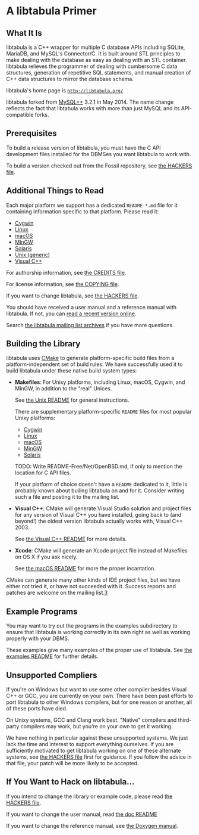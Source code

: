 A libtabula Primer
====

What It Is
----

libtabula is a C++ wrapper for multiple C database APIs including
SQLite, MariaDB, and MySQL's Connector/C.  It is built around STL
principles to make dealing with the database as easy as dealing with
an STL container.  libtabula relieves the programmer of dealing with
cumbersome C data structures, generation of repetitive SQL statements,
and manual creation of C++ data structures to mirror the database
schema.

libtabula's home page is [`http://libtabula.org/`][0]

libtabula forked from [MySQL++][1] 3.2.1 in May 2014. The name change
reflects the fact that libtabula works with more than just MySQL and
its API-compatible forks.


Prerequisites
----

To build a release version of libtabula, you must have the C API
development files installed for the DBMSes you want libtabula to
work with.

To build a version checked out from the Fossil repository, see
[the HACKERS file](HACKERS.md).


Additional Things to Read
----

Each major platform we support has a dedicated `README-*.md` file for
it containing information specific to that platform.  Please read it:

*   [Cygwin](README-Cygwin.md)
*   [Linux](README-Linux.md)
*   [macOS](README-macOS.md)
*   [MinGW](README-MinGW.md)
*   [Solaris](README-Solaris.md)
*   [Unix (generic)](README-Unix.md)
*   [Visual C++](README-Visual-C%2b%2b.md)

For authorship information, see [the CREDITS file](CREDITS.md).

For license information, see [the COPYING file](COPYING.md).

If you want to change libtabula, see [the HACKERS file](HACKERS.md).

You should have received a user manual and a reference manual with
libtabula.  If not, you can [read a recent version online][2].

Search [the libtabula mailing list archives][3] if you have more
questions.


Building the Library
----

libtabula uses [CMake][4] to generate platform-specific build files
from a platform-independent set of build rules.  We have successfully
used it to build libtabula under these native build system types:

*   **Makefiles**: For Unixy platforms, including Linux, macOS,
    Cygwin, and MinGW, in addition to the "real" Unices.
    
    See [the Unix README](README-Unix.md) for general instructions.

    There are supplementary platform-specific `README` files for most
    popular Unixy platforms:

    -   [Cygwin](README-Cygwin.md)
    -   [Linux](README-Linux.md)
    -   [macOS](README-macOS.md)
    -   [MinGW](README-MinGW.md)
    -   [Solaris](README-Solaris.md)

    TODO: Write README-Free/Net/OpenBSD.md, if only to mention the
    location for C API files.

    If your platform of choice doesn't have a `README` dedicated
    to it, little is probably known about builing libtabula on
    and for it.  Consider writing such a file and posting it to
    the mailing list.

*   **Visual C++**: CMake will generate Visual Studio solution and
    project files for any version of Visual C++ you have installed,
    going back to (and beyond!) the oldest version libtabula
    actually works with, Visual C++ 2003.
    
    See [the Visual C++ README](README-Visual-C%2b%2b.md) for more
    details.

*   **Xcode**: CMake will generate an Xcode project file instead of
    Makefiles on OS X if you ask nicely.

    See [the macOS README](README-macOS.md) for more the proper
    incantation.

CMake can generate many other kinds of IDE project files, but we have
either not tried it, or have not succeeded with it.  Success reports
and patches are welcome on the mailing list.[3]


Example Programs
----

You may want to try out the programs in the examples subdirectory
to ensure that libtabula is working correctly in its own right
as well as working properly with your DBMS.

These examples give many examples of the proper use of libtabula.
See [the examples README](README-examples.md) for further details.


Unsupported Compliers
----

If you're on Windows but want to use some other compiler besides Visual
C++ or GCC, you are currently on your own.  There have been past efforts
to port libtabula to other Windows compilers, but for one reason or
another, all of these ports have died.

On Unixy systems, GCC and Clang work best.  "Native" compilers and
third-party compilers may work, but you're on your own to get it
working.

We have nothing in particular against these unsupported systems.  We
just lack the time and interest to support everything ourselves.  If you
are sufficiently motivated to get libtabula working on one of these
alternate systems, see [the HACKERS file](HACKERS.md) first for
guidance.  If you follow the advice in that file, your patch will be
more likely to be accepted.


If You Want to Hack on libtabula...
----

If you intend to change the library or example code, please read
[the HACKERS file](HACKERS.md).

If you want to change the user manual, read [the doc
README](doc/userman/README.md)

If you want to change the reference manual, see [the Doxygen
manual][5].


[0]: http://libtabula.org/
[1]: http://tangentsoft.com/mysql++/
[2]: http://libtabula.org/doc/
[3]: http://libtabula.org/ml/
[4]: http://cmake.org/
[5]: http://www.stack.nl/~dimitri/doxygen/manual/
